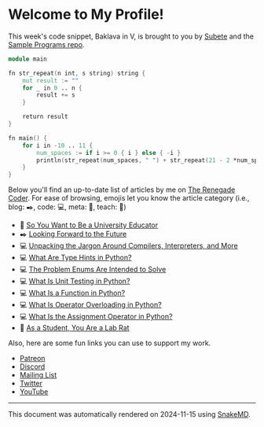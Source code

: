 # Welcome to My Profile!

This week's code snippet, Baklava in V, is brought to you by [Subete](https://subete.jeremygrifski.com/en/latest/) and the [Sample Programs repo](https://sampleprograms.io/).

```V
module main

fn str_repeat(n int, s string) string {
    mut result := ""
    for _ in 0 .. n {
        result += s
    }

    return result
}

fn main() {
    for i in -10 .. 11 {
        num_spaces := if i >= 0 { i } else { -i }
        println(str_repeat(num_spaces, " ") + str_repeat(21 - 2 *num_spaces, "*"))
    }
}
```

Below you'll find an up-to-date list of articles by me on [The Renegade Coder](https://therenegadecoder.com). For ease of browsing, emojis let you know the article category (i.e., blog: :black_nib:, code: :computer:, meta: :thought_balloon:, teach: :apple:)

- :apple: [So You Want to Be a University Educator](https://therenegadecoder.com/teach/so-you-want-to-be-a-university-educator/)
- :black_nib: [Looking Forward to the Future](https://therenegadecoder.com/blog/looking-forward-to-the-future/)
- :computer: [Unpacking the Jargon Around Compilers, Interpreters, and More](https://therenegadecoder.com/code/unpacking-the-jargon-around-compilers-interpreters-and-more/)
- :computer: [What Are Type Hints in Python?](https://therenegadecoder.com/code/what-are-type-hints-in-python/)
- :computer: [The Problem Enums Are Intended to Solve](https://therenegadecoder.com/code/the-problem-enums-are-intended-to-solve/)
- :computer: [What Is Unit Testing in Python?](https://therenegadecoder.com/code/what-is-unit-testing-in-python/)
- :computer: [What Is a Function in Python?](https://therenegadecoder.com/code/what-is-a-function-in-python/)
- :computer: [What Is Operator Overloading in Python?](https://therenegadecoder.com/code/what-is-operator-overloading-in-python/)
- :computer: [What Is the Assignment Operator in Python?](https://therenegadecoder.com/code/what-is-the-assignment-operator-in-python/)
- :apple: [As a Student, You Are a Lab Rat](https://therenegadecoder.com/teach/as-a-student-you-are-a-lab-rat/)

Also, here are some fun links you can use to support my work.

- [Patreon](https://www.patreon.com/TheRenegadeCoder)
- [Discord](https://discord.gg/Jhmtj7Z)
- [Mailing List](https://therenegadecoder.com/about/newsletter)
- [Twitter](https://twitter.com/RenegadeCoder94)
- [YouTube](https://www.youtube.com/channel/UCpyoVwOqYRlSAEUPEn7P9hw)

***

This document was automatically rendered on 2024-11-15 using [SnakeMD](https://www.snakemd.io).